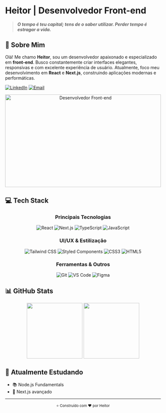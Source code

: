 # Heitor | Desenvolvedor Front-end 

  
> ***O tempo é teu capital; tens de o saber utilizar. Perder tempo é estragar a vida.***
  
</div>

## 🚀 Sobre Mim

Olá! Me chamo **Heitor**, sou um desenvolvedor apaixonado e especializado em **front-end**. Busco constantemente criar interfaces elegantes, responsivas e com excelente experiência de usuário.
Atualmente, foco meu desenvolvimento em **React** e **Next.js**, construindo aplicações modernas e performáticas.


[![LinkedIn](https://img.shields.io/badge/LinkedIn-0077B5?style=for-the-badge&logo=linkedin&logoColor=white)](https://www.linkedin.com/in/heitor-alves1/)
[![Email](https://img.shields.io/badge/Email-D14836?style=for-the-badge&logo=gmail&logoColor=white)](mailto:heitorao32@gmail.com)


<div align="center">
  <img src="https://media2.giphy.com/media/v1.Y2lkPTc5MGI3NjExenJkZ2J0YXd2Mm40ZGhkaW5yZGtwdWNqb2JnMWNxOWd5NXFvY2ZlNiZlcD12MV9pbnRlcm5hbF9naWZfYnlfaWQmY3Q9Zw/KxbHmvL3MGcctzlfdX/giphy.gif" width="100%" height="300" alt="Desenvolvedor Front-end">
</div>

## 💻 Tech Stack

<div align="center">

### Principais Tecnologias

![React](https://img.shields.io/badge/React-61DAFB?style=for-the-badge&logo=react&logoColor=20232a)
![Next.js](https://img.shields.io/badge/Next.js-000000?style=for-the-badge&logo=next.js&logoColor=white)
![TypeScript](https://img.shields.io/badge/TypeScript-3178C6?style=for-the-badge&logo=typescript&logoColor=white)
![JavaScript](https://img.shields.io/badge/JavaScript-F7DF1E?style=for-the-badge&logo=javascript&logoColor=black)

### UI/UX & Estilização

![Tailwind CSS](https://img.shields.io/badge/Tailwind_CSS-38B2AC?style=for-the-badge&logo=tailwind-css&logoColor=white)
![Styled Components](https://img.shields.io/badge/Styled_Components-DB7093?style=for-the-badge&logo=styled-components&logoColor=white)
![CSS3](https://img.shields.io/badge/CSS3-1572B6?style=for-the-badge&logo=css3&logoColor=white)
![HTML5](https://img.shields.io/badge/HTML5-E34F26?style=for-the-badge&logo=html5&logoColor=white)

### Ferramentas & Outros

![Git](https://img.shields.io/badge/Git-F05032?style=for-the-badge&logo=git&logoColor=white)
![VS Code](https://img.shields.io/badge/VS_Code-007ACC?style=for-the-badge&logo=visual-studio-code&logoColor=white)
![Figma](https://img.shields.io/badge/Figma-F24E1E?style=for-the-badge&logo=figma&logoColor=white)

</div>

## 📊 GitHub Stats

<div align="center">
  <img height="180em" src="https://github-readme-stats.vercel.app/api?username=Heitors09&show_icons=true&theme=radical&include_all_commits=true&count_private=true"/>
  <img height="180em" src="https://github-readme-stats.vercel.app/api/top-langs/?username=Heitors09&layout=compact&langs_count=7&theme=radical"/>
</div>

## 🌱 Atualmente Estudando

- 📚 Node.js Fundamentals
- 🔄 Next.js avançado 

---

<div align="center">
  <sub>⭐ Construído com ❤️ por Heitor</sub>
</div>
